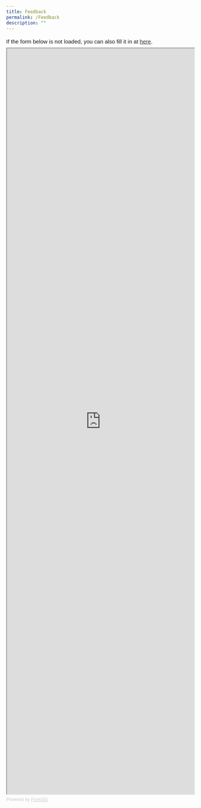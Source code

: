```yaml
---
title: Feedback
permalink: /Feedback
description: ""
---
```

<div style="font-family:Sans-Serif;font-size:15px;color:#000;opacity:0.9;padding-top:5px;padding-bottom:8px">If the form below is not loaded, you can also fill it in at <a href="https://form.gov.sg/#!/62a6db607e75740014fc9051/preview">here</a>.</div>

<!-- Change the width and height values to suit you best -->
<iframe id="iframe" src="https://form.gov.sg/#!/62a6db607e75740014fc9051/preview" style="width:100%;height:2000px"></iframe>

<div style="font-family:Sans-Serif;font-size:12px;color:#999;opacity:0.5;padding-top:5px">Powered by <a href="https://form.gov.sg/#!/62a6db607e75740014fc9051/preview" style="color: #999">FormSG</a></div>